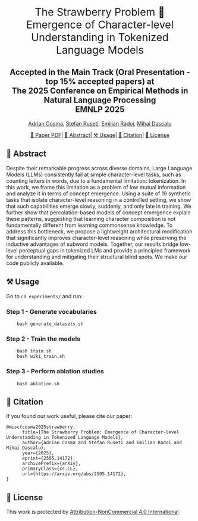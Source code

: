 <h1 align="center"><span style="font-weight:normal">The Strawberry Problem 🍓 <br> Emergence of Character-level Understanding in Tokenized Language Models</h1>
<h2 align="center"> Accepted in the Main Track (Oral Presentation - top 15% accepted papers) at <br> The 2025 Conference on Empirical Methods in Natural Language Processing <br> EMNLP 2025</h2>
  
<div align="center">

[Adrian Cosma](https://scholar.google.com/citations?user=cdYk_RUAAAAJ&hl=en), [Stefan Ruseti](https://scholar.google.com/citations?user=aEyJTykAAAAJ&hl=en), [Emilian Radoi](https://scholar.google.com/citations?user=yjtWIf8AAAAJ&hl=en), [Mihai Dascalu](https://scholar.google.ro/citations?user=3L9yY8UAAAAJ&hl=en)
</div>

<div align="center">
  
[📜 Paper PDF](https://arxiv.org/abs/2505.14172)|
[📘 Abstract](#intro)|
[⚒️ Usage](#usage)|
[📖 Citation](#citation)|
[📝 License](#license)
</div>

## <a name="intro"></a> 📘 Abstract
Despite their remarkable progress across diverse domains, Large Language Models (LLMs) consistently fail at simple character-level tasks, such as counting letters in words, due to a fundamental limitation: tokenization. In this work, we frame this limitation as a problem of low mutual information and analyze it in terms of concept emergence. Using a suite of 19 synthetic tasks that isolate character-level reasoning in a controlled setting, we show that such capabilities emerge slowly, suddenly, and only late in training. We further show that percolation-based models of concept emergence explain these patterns, suggesting that learning character composition is not fundamentally different from learning commonsense knowledge. To address this bottleneck, we propose a lightweight architectural modification that significantly improves character-level reasoning while preserving the inductive advantages of subword models. Together, our results bridge low-level perceptual gaps in tokenized LMs and provide a principled framework for understanding and mitigating their structural blind spots. We make our code publicly available.

## <a name="usage"></a> ⚒️ Usage

Go to `cd experiments/` and run: 

### Step 1 - Generate vocabularies

```
    bash generate_datasets.sh
```

### Step 2 - Train the models

```
    bash train.sh
    bash wiki_train.sh
```

### Step 3 - Perform ablation studies 

```
    bash ablation.sh
```

## <a name="citation"></a> 📖 Citation
If you found our work useful, please cite our paper:

```
@misc{cosma2025strawberry,
      title={The Strawberry Problem: Emergence of Character-level Understanding in Tokenized Language Models}, 
      author={Adrian Cosma and Stefan Ruseti and Emilian Radoi and Mihai Dascalu},
      year={2025},
      eprint={2505.14172},
      archivePrefix={arXiv},
      primaryClass={cs.CL},
      url={https://arxiv.org/abs/2505.14172}, 
}
```

## <a name="license"></a> 📝 License

This work is protected by [Attribution-NonCommercial 4.0 International](LICENSE)

